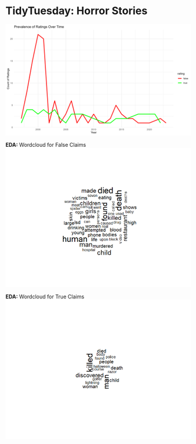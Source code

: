 # TidyTuesday: Horror Stories

![](https://github.com/monacosc1/tidy-tuesday/blob/master/2023/2023-10-31/images/ratings_over_time.png)

**EDA:** Wordcloud for False Claims
![](https://github.com/monacosc1/tidy-tuesday/blob/master/2023/2023-10-31/images/wordcloud_false.png)

**EDA:** Wordcloud for True Claims
![](https://github.com/monacosc1/tidy-tuesday/blob/master/2023/2023-10-31/images/wordcloud_true.png)
